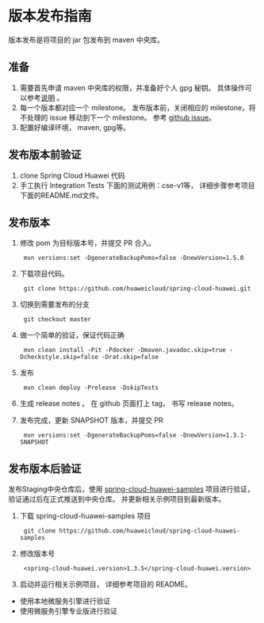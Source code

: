 # 版本发布指南

版本发布是将项目的 jar 包发布到 maven 中央库。

## 准备
1. 需要首先申请 maven 中央库的权限，并准备好个人 gpg 秘钥。 具体操作可以参考[说明][osstype guide] 。
2. 每一个版本都对应一个 milestone。 发布版本前，关闭相应的 milestone，将不处理的 issue 
  移动到下一个 milestone。 参考 [github issue][issues]。 
3. 配置好编译环境， maven, gpg等。

## 发布版本前验证

1. clone Spring Cloud Huawei 代码
2. 手工执行 Integration Tests 下面的测试用例：cse-v1等， 详细步骤参考项目下面的README.md文件。

## 发布版本

1. 修改 pom 为目标版本号，并提交 PR 合入。

        mvn versions:set -DgenerateBackupPoms=false -DnewVersion=1.5.0

2. 下载项目代码。

        git clone https://github.com/huaweicloud/spring-cloud-huawei.git
        
3. 切换到需要发布的分支

        git checkout master
        
4. 做一个简单的验证，保证代码正确

        mvn clean install -Pit -Pdocker -Dmaven.javadoc.skip=true -Dcheckstyle.skip=false -Drat.skip=false
        
5. 发布

        mvn clean deploy -Prelease -DskipTests

6. 生成 release notes 。 在 github 页面打上 tag， 书写 release notes。

7. 发布完成，更新 SNAPSHOT 版本，并提交 PR

        mvn versions:set -DgenerateBackupPoms=false -DnewVersion=1.3.1-SNAPSHOT

## 发布版本后验证

发布Staging中央仓库后，使用 [spring-cloud-huawei-samples][spring-cloud-huawei-samples]
项目进行验证，验证通过后在正式推送到中央仓库。 并更新相关示例项目到最新版本。 

1. 下载 spring-cloud-huawei-samples 项目

        git clone https://github.com/huaweicloud/spring-cloud-huawei-samples

2. 修改版本号

        <spring-cloud-huawei.version>1.3.5</spring-cloud-huawei.version>

3. 启动并运行相关示例项目， 详细参考项目的 README。
  * 使用本地微服务引擎进行验证
  * 使用微服务引擎专业版进行验证

[osstype guide]: https://www.cnblogs.com/softidea/p/6743108.html
[spring-cloud-huawei-samples]: https://github.com/huaweicloud/spring-cloud-huawei-samples
[issues]: https://github.com/huaweicloud/spring-cloud-huawei/issues
